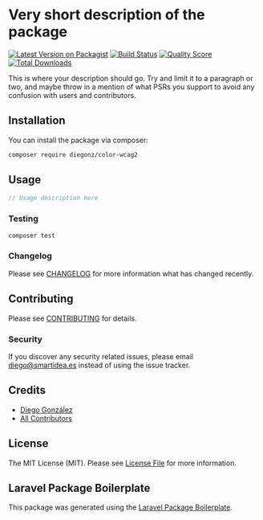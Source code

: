 # Very short description of the package

[![Latest Version on Packagist](https://img.shields.io/packagist/v/diegonz/color-wcag2.svg?style=flat-square)](https://packagist.org/packages/diegonz/color-wcag2)
[![Build Status](https://img.shields.io/travis/diegonz/color-wcag2/master.svg?style=flat-square)](https://travis-ci.org/diegonz/color-wcag2)
[![Quality Score](https://img.shields.io/scrutinizer/g/diegonz/color-wcag2.svg?style=flat-square)](https://scrutinizer-ci.com/g/diegonz/color-wcag2)
[![Total Downloads](https://img.shields.io/packagist/dt/diegonz/color-wcag2.svg?style=flat-square)](https://packagist.org/packages/diegonz/color-wcag2)

This is where your description should go. Try and limit it to a paragraph or two, and maybe throw in a mention of what PSRs you support to avoid any confusion with users and contributors.

## Installation

You can install the package via composer:

```bash
composer require diegonz/color-wcag2
```

## Usage

``` php
// Usage description here
```

### Testing

``` bash
composer test
```

### Changelog

Please see [CHANGELOG](CHANGELOG.md) for more information what has changed recently.

## Contributing

Please see [CONTRIBUTING](CONTRIBUTING.md) for details.

### Security

If you discover any security related issues, please email diego@smartidea.es instead of using the issue tracker.

## Credits

- [Diego González](https://github.com/diegonz)
- [All Contributors](../../contributors)

## License

The MIT License (MIT). Please see [License File](LICENSE.md) for more information.

## Laravel Package Boilerplate

This package was generated using the [Laravel Package Boilerplate](https://laravelpackageboilerplate.com).